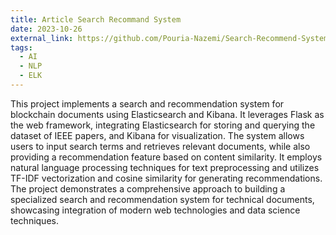 ```yaml
---
title: Article Search Recommand System
date: 2023-10-26
external_link: https://github.com/Pouria-Nazemi/Search-Recommend-System
tags:
  - AI
  - NLP
  - ELK
---
```


This project implements a search and recommendation system for blockchain documents using Elasticsearch and Kibana. It leverages Flask as the web framework, integrating Elasticsearch for storing and querying the dataset of IEEE papers, and Kibana for visualization. The system allows users to input search terms and retrieves relevant documents, while also providing a recommendation feature based on content similarity. It employs natural language processing techniques for text preprocessing and utilizes TF-IDF vectorization and cosine similarity for generating recommendations. The project demonstrates a comprehensive approach to building a specialized search and recommendation system for technical documents, showcasing integration of modern web technologies and data science techniques.

<!--more-->
